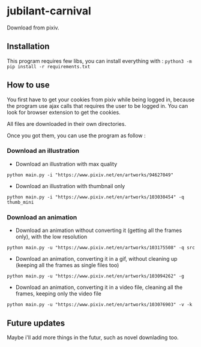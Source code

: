 # jubilant-carnival
Download from pixiv.

## Installation

This program requires few libs, you can install everything with :
`python3 -m pip install -r requirements.txt`

## How to use

You first have to get your cookies from pixiv while being logged in, because the program use ajax calls that requires the user to be logged in. You can look for browser extension to get the cookies.

All files are downloaded in their own directories.

Once you got them, you can use the program as follow :

### Download an illustration

* Download an illustration with max quality

`python main.py -i "https://www.pixiv.net/en/artworks/94627049"`

* Download an illustration with thumbnail only

`python main.py -i "https://www.pixiv.net/en/artworks/103030454" -q thumb_mini`

### Download an animation

* Download an animation without converting it (getting all the frames only), with the low resolution

`python main.py -u "https://www.pixiv.net/en/artworks/103175508" -q src`

* Download an animation, converting it in a gif, without cleaning up (keeping all the frames as single files too)

`python main.py -u "https://www.pixiv.net/en/artworks/103094262" -g`

* Download an animation, converting it in a video file, cleaning all the frames, keeping only the video file

`python main.py -u "https://www.pixiv.net/en/artworks/103076903" -v -k`

## Future updates

Maybe i'll add more things in the futur, such as novel downlading too.


